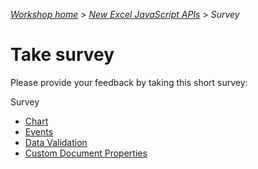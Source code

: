 _[Workshop home](../index.md)_  >  _[New Excel JavaScript APIs](index.md)_ > _Survey_



# Take survey

Please provide your feedback by taking this short survey:

Survey 

- [Chart](https://aka.ms/mvpchartapifeedback)
- [Events](http://aka.ms/mvpjsapisurvey)
- [Data Validation](https://forms.office.com/PagesResponsePage.aspx?id=v4j5cvGGr0GRqy180BHbRxxP2zxSbypLp5NxVTGn_ONURTNOVjVLM0pMNVE5NDc0NlAxUDM4VU1IQi4u)
- [Custom Document Properties](https://forms.office.com/Pages/ResponsePage.aspx?id=v4j5cvGGr0GRqy180BHbR6HvrEfB0bZNraA1GK0RjipUQ0tOR0JXQThSTzlSTEMyQ1RWSjg3TlJCSC4u)
